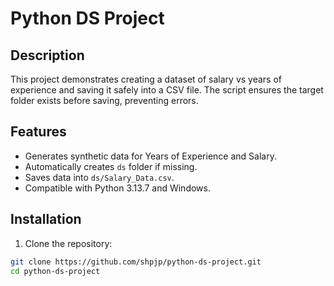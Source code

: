 # Python DS Project

## Description
This project demonstrates creating a dataset of salary vs years of experience and saving it safely into a CSV file. The script ensures the target folder exists before saving, preventing errors.

## Features
- Generates synthetic data for Years of Experience and Salary.
- Automatically creates `ds` folder if missing.
- Saves data into `ds/Salary_Data.csv`.
- Compatible with Python 3.13.7 and Windows.

## Installation
1. Clone the repository:
```bash
git clone https://github.com/shpjp/python-ds-project.git
cd python-ds-project
